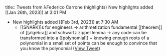 title:: Tweets from λFederico Carrone (highlights)
New highlights added [[Jan 26th, 2023]] at 3:01 PM

- New highlights added [[Feb 3rd, 2023]] at 7:30 AM
	- [[SNARK]]s for engineers -> arithmetization  fundamental [[theorem]] of [[algebra]] and schwartz zippel lemma -> any code can be transformed into a [[polynomial]] + knowing enough roots of a polynomial in a small set of points can be enough to convince that you know the polynomial ([View Tweet](https://twitter.com/federicocarrone/status/1621164779003052035))